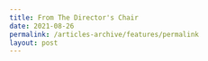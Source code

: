 ```yaml
---
title: From The Director's Chair
date: 2021-08-26
permalink: /articles-archive/features/permalink
layout: post
---
```

